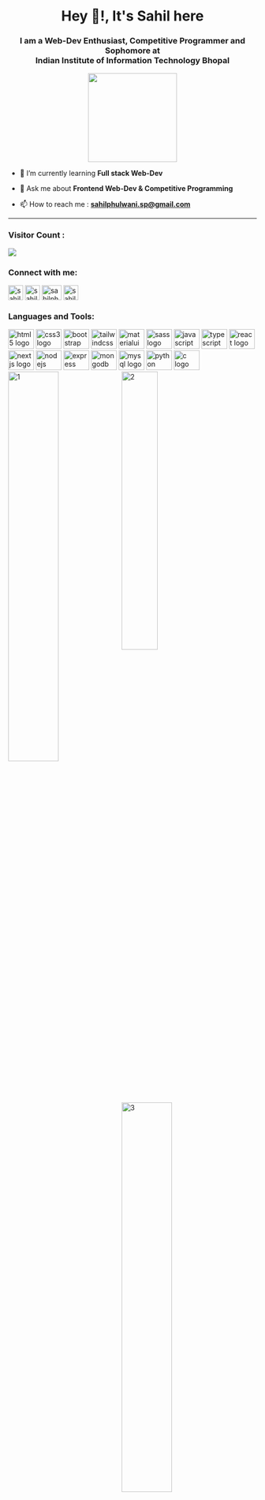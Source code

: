 <h1 align="center">Hey 👋!, It's Sahil here</h1>
<h3 align="center">I am a Web-Dev Enthusiast, Competitive Programmer and Sophomore at <br>Indian Institute of Information Technology Bhopal</h3>
<div align="center" >
  <img height="180" src="https://media.giphy.com/media/qgQUggAC3Pfv687qPC/giphy.gif"  />
</div>

- 🌱 I’m currently learning **Full stack Web-Dev**

- 💬 Ask me about **Frontend Web-Dev & Competitive Programming**

- 📫 How to reach me : **sahilphulwani.sp@gmail.com**

<hr>
<h3 align="left">Visitor Count :</h3>


<div align="left">
  <img src="https://profile-counter.glitch.me/sahilphulwani23/count.svg?"  />
</div>

<h3 align="left">Connect with me:</h3>

<p align="left">
<a href="https://linkedin.com/in/sahilphulwani23" target="blank"><img align="center" src="https://cdn-icons-png.flaticon.com/512/3536/3536505.png" alt="sahilphulwani23" height="30" width="30" /></a>
<a href="https://instagram.com/sahilphulwani23" target="blank"><img align="center" src="https://cdn-icons-png.flaticon.com/512/2111/2111463.png" alt="sahilphulwani2324" height="30" width="30" /></a>
<a href="https://www.codechef.com/users/sahilph23" target="blank"><img align="center" src="https://cdn.codechef.com/images/cc-logo-mobile-1.svg" alt="sahilph23" height="30" width="40" /></a>
<a href="https://www.hackerrank.com/sahilphulwani_sp" target="blank"><img align="center" src="https://cdn4.iconfinder.com/data/icons/logos-and-brands/512/160_Hackerrank_logo_logos-512.png" alt="sahilphulwani_sp" height="30" width="30" /></a>
</p>

<h3 align="left">Languages and Tools:</h3>
<div align="left">
  <img src="https://cdn.jsdelivr.net/gh/devicons/devicon/icons/html5/html5-original.svg" height="40" width="52" alt="html5 logo"  />
  <img src="https://cdn.jsdelivr.net/gh/devicons/devicon/icons/css3/css3-original.svg" height="40" width="52" alt="css3 logo"  />
  <img src="https://cdn.jsdelivr.net/gh/devicons/devicon/icons/bootstrap/bootstrap-original.svg" height="40" width="52" alt="bootstrap logo"  />
  <img src="https://cdn.jsdelivr.net/gh/devicons/devicon/icons/tailwindcss/tailwindcss-original-wordmark.svg" height="40" width="52" alt="tailwindcss logo"  />
  <img src="https://cdn.jsdelivr.net/gh/devicons/devicon/icons/materialui/materialui-original.svg" height="40" width="52" alt="materialui logo"  />
  <img src="https://cdn.jsdelivr.net/gh/devicons/devicon/icons/sass/sass-original.svg" height="40" width="52" alt="sass logo"  />
  <img src="https://cdn.jsdelivr.net/gh/devicons/devicon/icons/javascript/javascript-original.svg" height="40" width="52" alt="javascript logo"  />
  <img src="https://cdn.jsdelivr.net/gh/devicons/devicon/icons/typescript/typescript-original.svg" height="40" width="52" alt="typescript logo"  />
  <img src="https://cdn.jsdelivr.net/gh/devicons/devicon/icons/react/react-original.svg" height="40" width="52" alt="react logo"  />
  <img src="https://cdn.jsdelivr.net/gh/devicons/devicon/icons/nextjs/nextjs-original.svg" height="40" width="52" alt="nextjs logo"  />
  <img src="https://cdn.jsdelivr.net/gh/devicons/devicon/icons/nodejs/nodejs-original.svg" height="40" width="52" alt="nodejs logo"  />
  <img src="https://cdn.jsdelivr.net/gh/devicons/devicon/icons/express/express-original.svg" height="40" width="52" alt="express logo"  />
  <img src="https://cdn.jsdelivr.net/gh/devicons/devicon/icons/mongodb/mongodb-original.svg" height="40" width="52" alt="mongodb logo"  />
  <img src="https://cdn.jsdelivr.net/gh/devicons/devicon/icons/mysql/mysql-original.svg" height="40" width="52" alt="mysql logo"  />
  <img src="https://cdn.jsdelivr.net/gh/devicons/devicon/icons/python/python-original.svg" height="40" width="52" alt="python logo"  />
  <img src="https://cdn.jsdelivr.net/gh/devicons/devicon/icons/c/c-original.svg" height="40" width="52" alt="c logo"  />
</div>


   <img align=left src="https://github-readme-stats.vercel.app/api?username=sahilphulwani23&theme=radical&show_icons=true"  display=inline width=45% height=auto  alt="1" >
   <img src="https://github-readme-stats.vercel.app/api/top-langs/?username=sahilphulwani23&theme=radical&layout=compact&hide=Jupyter%20Notebook"  display=inline width=38% height=auto  alt="2" >

   <img align="center" src="https://github-readme-streak-stats.herokuapp.com/?user=sahilphulwani23&theme=tokyonight"  display=inline width=45% height=auto alt="3" >
